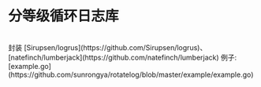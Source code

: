 # 分等级循环日志库
</br>
封装 [Sirupsen/logrus](https://github.com/Sirupsen/logrus)、[natefinch/lumberjack](https://github.com/natefinch/lumberjack)
例子: [example.go](https://github.com/sunrongya/rotatelog/blob/master/example/example.go)

